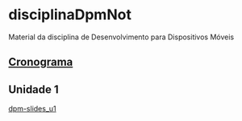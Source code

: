 # disciplinaDpmNot

Material da disciplina de Desenvolvimento para Dispositivos Móveis

## [Cronograma](cronograma.md "cronograma")  

## Unidade 1  

[dpm-slides_u1](Material/dpm-slides_u1.pdf "dpm-slides_u1")  
